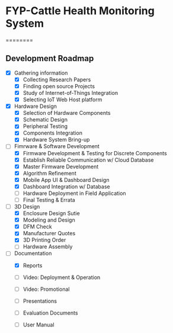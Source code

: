 # FYP-Cattle Health Monitoring System


========

## Development Roadmap
* [x] Gathering information
    * [x] Collecting Research Papers
    * [x] Finding open source Projects
    * [x] Study of Internet-of-Things Integration
    * [x] Selecting IoT Web Host platform
* [x] Hardware Design
    * [x] Selection of Hardware Components
    * [x] Schematic Design
    * [x] Peripheral Testing
    * [x] Components Integration
    * [x] Hardware System Bring-up
* [ ] Fimrware & Software Development
    * [x] Firmware Development & Testing for Discrete Components
    * [x] Establish Reliable Communication w/ Cloud Database
    * [x] Master Firmware Development
    * [x] Algorithm Refinement
    * [x] Mobile App UI & Dashboard Design
    * [x] Dashboard Integration w/ Database
    * [ ] Hardware Deployment in Field Application
    * [ ] Final Testing & Errata 
* [ ] 3D Design
    * [x] Enclosure Design Sutie
    * [x] Modeling and Design
    * [x] DFM Check
    * [x] Manufacturer Quotes 
    * [x] 3D Printing Order
    * [ ] Hardware Assembly
* [ ] Documentation
    * [x] Reports
    * [ ] Video: Deployment & Operation
    * [ ] Video: Promotional
    * [ ] Presentations
    * [ ] Evaluation Documents
    * [ ] User Manual
  
